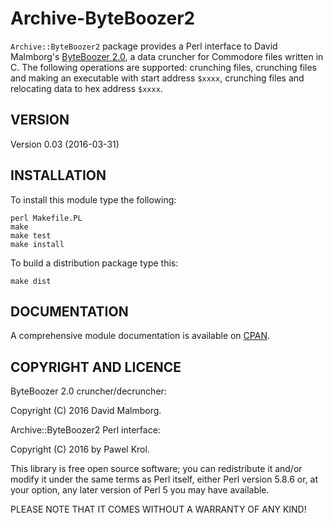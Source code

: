 Archive-ByteBoozer2
===================

`Archive::ByteBoozer2` package provides a Perl interface to David Malmborg's [ByteBoozer 2.0](http://csdb.dk/release/?id=145031), a data cruncher for Commodore files written in C. The following operations are supported: crunching files, crunching files and making an executable with start address `$xxxx`, crunching files and relocating data to hex address `$xxxx`.

VERSION
-------

Version 0.03 (2016-03-31)

INSTALLATION
------------

To install this module type the following:

    perl Makefile.PL
    make
    make test
    make install

To build a distribution package type this:

    make dist

DOCUMENTATION
-------------

A comprehensive module documentation is available on [CPAN](http://search.cpan.org/~pawelkrol/Archive-ByteBoozer2/lib/Archive/ByteBoozer2.pm).

COPYRIGHT AND LICENCE
---------------------

ByteBoozer 2.0 cruncher/decruncher:

Copyright (C) 2016 David Malmborg.

Archive::ByteBoozer2 Perl interface:

Copyright (C) 2016 by Pawel Krol.

This library is free open source software; you can redistribute it and/or modify it under the same terms as Perl itself, either Perl version 5.8.6 or, at your option, any later version of Perl 5 you may have available.

PLEASE NOTE THAT IT COMES WITHOUT A WARRANTY OF ANY KIND!
